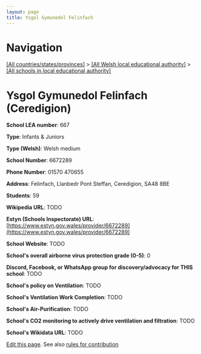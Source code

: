 ```yaml
---
layout: page
title: Ysgol Gymunedol Felinfach
---
```

# Navigation

[[All countries/states/provinces]](../../..) > [[All Welsh local educational authority]](../..) > [[All schools in local educational authority]](..)

# Ysgol Gymunedol Felinfach (Ceredigion)

**School LEA number**: 667

**Type**: Infants & Juniors

**Type (Welsh)**: Welsh medium

**School Number**: 6672289

**Phone Number**: 01570 470655

**Address**: Felinfach, Llanbedr Pont Steffan, Ceredigion, SA48 8BE

**Students**: 59

**Wikipedia URL**: TODO

**Estyn (Schools Inspectorate) URL**: [https://www.estyn.gov.wales/provider/6672289](https://www.estyn.gov.wales/provider/6672289)

**School Website**: TODO

**School's overall airborne virus protection grade (0-5)**: 0

**Discord, Facebook, or WhatsApp group for discovery/advocacy for THIS school**: TODO

**School's policy on Ventilation**: TODO

**School's Ventilation Work Completion**: TODO

**School's Air-Purification**: TODO

**School's CO2 monitoring to actively drive ventilation and filtration**: TODO

**School's Wikidata URL**: TODO




[Edit this page](https://github.com/ventilate-schools/Wales/edit/prif/./Ceredigion/Ysgol_Gymunedol_Felinfach.md). See also [rules for contribution](../../../contribution-rules/)